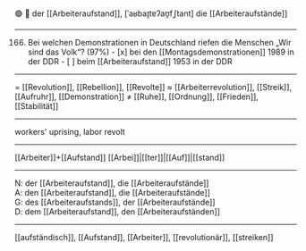 🟢 🚩 der [[Arbeiteraufstand]], [ˈaʁbaɪ̯tɐʔaʊ̯fˌʃtant]
die [[Arbeiteraufstände]]

---
166. Bei welchen Demonstrationen in Deutschland riefen die Menschen „Wir sind das Volk“? (97%)
	- [x] bei den [[Montagsdemonstrationen]] 1989 in der DDR
	- [ ] beim [[Arbeiteraufstand]] 1953 in der DDR

---
= [[Revolution]], [[Rebellion]], [[Revolte]]
≈ [[Arbeiterrevolution]], [[Streik]], [[Aufruhr]], [[Demonstration]]
≠ [[Ruhe]], [[Ordnung]], [[Frieden]], [[Stabilität]]

---
workers' uprising, labor revolt

---
[[Arbeiter]]+[[Aufstand]]
[[Arbei]]|[[ter]]|[[Auf]]|[[stand]]

---
N: der [[Arbeiteraufstand]], die [[Arbeiteraufstände]]  
A: den [[Arbeiteraufstand]], die [[Arbeiteraufstände]]  
G: des [[Arbeiteraufstands]], der [[Arbeiteraufstände]]  
D: dem [[Arbeiteraufstand]], den [[Arbeiteraufständen]]  

---
[[aufständisch]], [[Aufstand]], [[Arbeiter]], [[revolutionär]], [[streiken]]